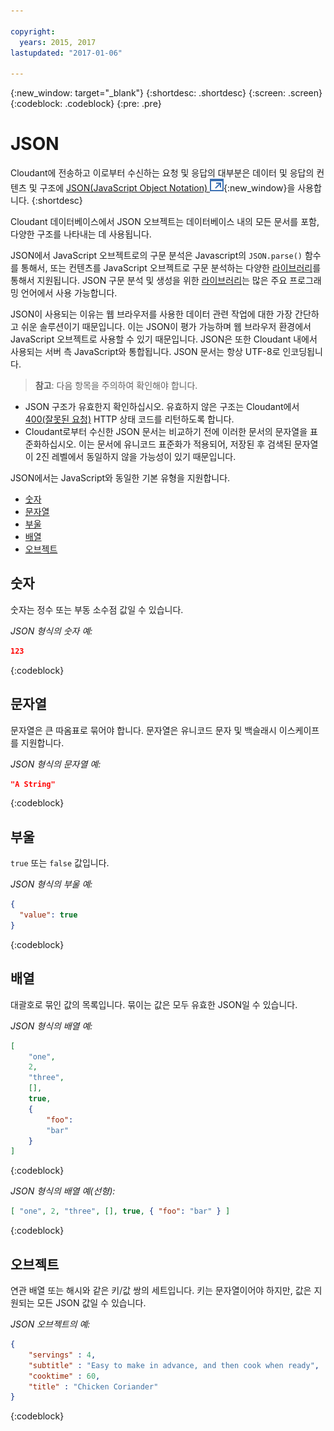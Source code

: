 ```yaml
---

copyright:
  years: 2015, 2017
lastupdated: "2017-01-06"

---
```


{:new_window: target="_blank"}
{:shortdesc: .shortdesc}
{:screen: .screen}
{:codeblock: .codeblock}
{:pre: .pre}

# JSON

Cloudant에 전송하고 이로부터 수신하는 요청 및 응답의 대부분은 데이터 및 응답의 컨텐츠 및 구조에
[JSON(JavaScript Object Notation) ![외부 링크 아이콘](../images/launch-glyph.svg "외부 링크 아이콘")](https://en.wikipedia.org/wiki/JSON){:new_window}을 사용합니다.
{:shortdesc}

Cloudant 데이터베이스에서 JSON 오브젝트는 데이터베이스 내의 모든 문서를 포함, 다양한 구조를 나타내는 데 사용됩니다. 

JSON에서 JavaScript 오브젝트로의 구문 분석은 Javascript의 `JSON.parse()` 함수를 통해서, 또는
컨텐츠를 JavaScript 오브젝트로 구문 분석하는 다양한 [라이브러리](../libraries/index.html)를 통해서 지원됩니다.
JSON 구문 분석 및 생성을 위한 [라이브러리](../libraries/index.html)는 많은 주요 프로그래밍 언어에서 사용 가능합니다. 

JSON이 사용되는 이유는 웹 브라우저를 사용한 데이터 관련 작업에 대한 가장 간단하고 쉬운 솔루션이기 때문입니다.
이는 JSON이 평가 가능하며 웹 브라우저 환경에서 JavaScript 오브젝트로 사용할 수 있기 때문입니다.
JSON은 또한 Cloudant 내에서 사용되는 서버 측 JavaScript와 통합됩니다. JSON 문서는 항상 UTF-8로 인코딩됩니다. 

>   **참고**: 다음 항목을 주의하여 확인해야 합니다. 

-   JSON 구조가 유효한지 확인하십시오. 유효하지 않은 구조는 Cloudant에서 [400(잘못된 요청)](../api/http.html#400) HTTP 상태 코드를 리턴하도록 합니다. 
-   Cloudant로부터 수신한 JSON 문서는 비교하기 전에 이러한 문서의 문자열을 표준화하십시오. 이는 문서에 유니코드 표준화가 적용되어, 저장된 후 검색된 문자열이 2진 레벨에서 동일하지 않을 가능성이 있기 때문입니다. 

JSON에서는 JavaScript와 동일한 기본 유형을 지원합니다. 

-   [숫자](#numbers)
-   [문자열](#strings)
-   [부울](#booleans)
-   [배열](#arrays)
-   [오브젝트](#objects)

## 숫자

숫자는 정수 또는 부동 소수점 값일 수 있습니다. 

_JSON 형식의 숫자 예:_

```json
123
```
{:codeblock}

## 문자열

문자열은 큰 따옴표로 묶어야 합니다. 문자열은 유니코드 문자 및 백슬래시 이스케이프를 지원합니다. 

_JSON 형식의 문자열 예:_

```json
"A String"
```
{:codeblock}

## 부울

`true` 또는 `false` 값입니다. 

_JSON 형식의 부울 예:_

```json
{
  "value": true
}
```
{:codeblock}

## 배열

대괄호로 묶인 값의 목록입니다. 묶이는 값은 모두 유효한 JSON일 수 있습니다. 

_JSON 형식의 배열 예:_

```json
[
    "one",
    2,
    "three",
    [],
    true,
    {
        "foo":
        "bar"
    }
]
```
{:codeblock}

_JSON 형식의 배열 예(선형):_

```json
[ "one", 2, "three", [], true, { "foo": "bar" } ]
```
{:codeblock}

## 오브젝트

연관 배열 또는 해시와 같은 키/값 쌍의 세트입니다.
키는 문자열이어야 하지만, 값은 지원되는 모든 JSON 값일 수 있습니다. 

_JSON 오브젝트의 예:_

```json
{
    "servings" : 4,
    "subtitle" : "Easy to make in advance, and then cook when ready",
    "cooktime" : 60,
    "title" : "Chicken Coriander"
}
```
{:codeblock}

